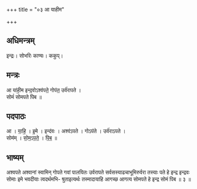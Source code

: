 +++
title = "०३ आ याहीम"

+++
## अधिमन्त्रम्
इन्द्रः। सोभरिः काण्वः। ककुप्।

## मन्त्रः
आ या॑ही॒म इन्द॒वोऽश्व॑पते॒ गोप॑त॒ उर्व॑रापते ।  
सोमं॑ सोमपते पिब ॥

## पदपाठः
आ । या॒हि॒ । इ॒मे । इन्द॑वः । अश्व॑ऽपते । गोऽप॑ते । उर्व॑राऽपते ।  
सोम॑म् । सो॒म॒ऽप॒ते॒ । पि॒ब॒ ॥

## भाष्यम्
अश्वपते अश्वानां स्वामिन् गोपते गवां पालयितः उर्वरापते सर्वसस्याढचाभूमिरुर्वरा तस्याः पते हे इन्द्र इन्द्रवः सोमाः इमे भवदीयाः त्वदर्थमभि- षुताइत्यर्थः तस्मादायाहि आगच्छ आगत्य सोमपते हे इन्द्र सोमं पिब ॥ ३ ॥